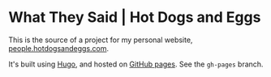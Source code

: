 What They Said | Hot Dogs and Eggs 
========================

This is the source of a project for my personal website, [people.hotdogsandeggs.com](https://people.hotdogsandeggs.com).

It's built using [Hugo](https://gohugo.io/), and hosted on [GitHub pages](https://pages.github.com/). See the `gh-pages` branch. 